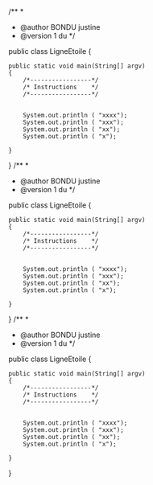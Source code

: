 /** 
 * 
 * @author BONDU justine
 * @version 1 du 
 */

public class LigneEtoile
{

	public static void main(String[] argv)
	{
		/*-----------------*/
		/* Instructions    */
		/*-----------------*/

		
	    System.out.println ( "xxxx");
	    System.out.println ( "xxx");
	    System.out.println ( "xx");
		System.out.println ( "x");
		
	}
}
/** 
 * 
 * @author BONDU justine
 * @version 1 du 
 */

public class LigneEtoile
{

	public static void main(String[] argv)
	{
		/*-----------------*/
		/* Instructions    */
		/*-----------------*/

		
	    System.out.println ( "xxxx");
	    System.out.println ( "xxx");
	    System.out.println ( "xx");
		System.out.println ( "x");
		
	}
}
/** 
 * 
 * @author BONDU justine
 * @version 1 du 
 */

public class LigneEtoile
{

	public static void main(String[] argv)
	{
		/*-----------------*/
		/* Instructions    */
		/*-----------------*/

		
	    System.out.println ( "xxxx");
	    System.out.println ( "xxx");
	    System.out.println ( "xx");
		System.out.println ( "x");
		
	}
}

